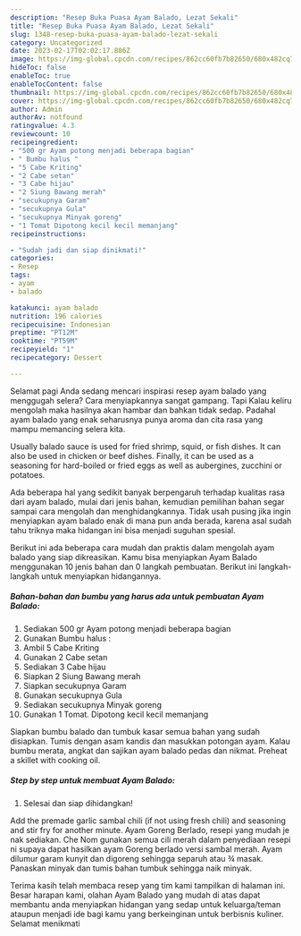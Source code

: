 ```yaml
---
description: "Resep Buka Puasa Ayam Balado, Lezat Sekali"
title: "Resep Buka Puasa Ayam Balado, Lezat Sekali"
slug: 1348-resep-buka-puasa-ayam-balado-lezat-sekali
category: Uncategorized
date: 2023-02-17T02:02:17.886Z
image: https://img-global.cpcdn.com/recipes/862cc60fb7b82650/680x482cq70/ayam-balado-foto-resep-utama.jpg
hideToc: false
enableToc: true
enableTocContent: false
thumbnail: https://img-global.cpcdn.com/recipes/862cc60fb7b82650/680x482cq70/ayam-balado-foto-resep-utama.jpg
cover: https://img-global.cpcdn.com/recipes/862cc60fb7b82650/680x482cq70/ayam-balado-foto-resep-utama.jpg
author: Admin
authorAv: notfound
ratingvalue: 4.3
reviewcount: 10
recipeingredient:
- "500 gr Ayam potong menjadi beberapa bagian"
- " Bumbu halus "
- "5 Cabe Kriting"
- "2 Cabe setan"
- "3 Cabe hijau"
- "2 Siung Bawang merah"
- "secukupnya Garam"
- "secukupnya Gula"
- "secukupnya Minyak goreng"
- "1 Tomat Dipotong kecil kecil memanjang"
recipeinstructions:

- "Sudah jadi dan siap dinikmati!"
categories:
- Resep
tags:
- ayam
- balado

katakunci: ayam balado 
nutrition: 196 calories
recipecuisine: Indonesian
preptime: "PT12M"
cooktime: "PT59M"
recipeyield: "1"
recipecategory: Dessert

---
```



Selamat pagi Anda sedang mencari inspirasi resep ayam balado yang menggugah selera? Cara menyiapkannya sangat gampang. Tapi Kalau keliru mengolah maka hasilnya akan hambar dan bahkan tidak sedap. Padahal ayam balado yang enak seharusnya punya aroma dan cita rasa yang mampu memancing selera kita.


Usually balado sauce is used for fried shrimp, squid, or fish dishes. It can also be used in chicken or beef dishes. Finally, it can be used as a seasoning for hard-boiled or fried eggs as well as aubergines, zucchini or potatoes.

Ada beberapa hal yang sedikit banyak berpengaruh terhadap kualitas rasa dari ayam balado, mulai dari jenis bahan, kemudian pemilihan bahan segar sampai cara mengolah dan menghidangkannya. Tidak usah pusing jika ingin menyiapkan ayam balado enak di mana pun anda berada, karena asal sudah tahu triknya maka hidangan ini bisa menjadi suguhan spesial.


Berikut ini ada beberapa cara mudah dan praktis dalam mengolah ayam balado yang siap dikreasikan. Kamu bisa menyiapkan Ayam Balado menggunakan 10 jenis bahan dan 0 langkah pembuatan. Berikut ini langkah-langkah untuk menyiapkan hidangannya.

<!--inarticleads1-->

##### Bahan-bahan dan bumbu yang harus ada untuk pembuatan Ayam Balado:

1. Sediakan 500 gr Ayam potong menjadi beberapa bagian
1. Gunakan  Bumbu halus :
1. Ambil 5 Cabe Kriting
1. Gunakan 2 Cabe setan
1. Sediakan 3 Cabe hijau
1. Siapkan 2 Siung Bawang merah
1. Siapkan secukupnya Garam
1. Gunakan secukupnya Gula
1. Sediakan secukupnya Minyak goreng
1. Gunakan 1 Tomat. Dipotong kecil kecil memanjang


Siapkan bumbu balado dan tumbuk kasar semua bahan yang sudah disiapkan. Tumis dengan asam kandis dan masukkan potongan ayam. Kalau bumbu merata, angkat dan sajikan ayam balado pedas dan nikmat. Preheat a skillet with cooking oil. 

<!--inarticleads2-->

##### Step by step untuk membuat Ayam Balado:


1. Selesai dan siap dihidangkan!

Add the premade garlic sambal chili (if not using fresh chili) and seasoning and stir fry for another minute. Ayam Goreng Berlado, resepi yang mudah je nak sediakan. Che Nom gunakan semua cili merah dalam penyediaan resepi ni supaya dapat hasilkan ayam Goreng berlado versi sambal merah. Ayam dilumur garam kunyit dan digoreng sehingga separuh atau ¾ masak. Panaskan minyak dan tumis bahan tumbuk sehingga naik minyak. 

Terima kasih telah membaca resep yang tim kami tampilkan di halaman ini. Besar harapan kami, olahan Ayam Balado yang mudah di atas dapat membantu anda menyiapkan hidangan yang sedap untuk keluarga/teman ataupun menjadi ide bagi kamu yang berkeinginan untuk berbisnis kuliner. Selamat menikmati
